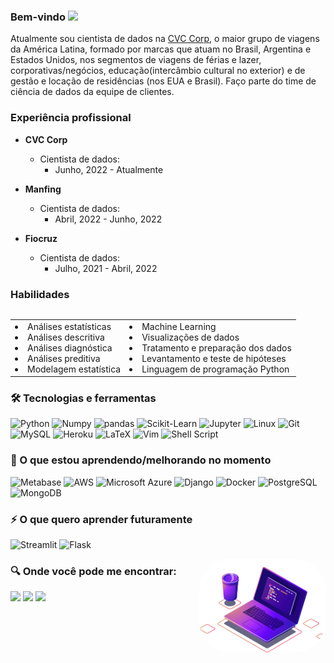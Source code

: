### Bem-vindo <img src="https://media.giphy.com/media/hvRJCLFzcasrR4ia7z/giphy.gif" width="10px">

Atualmente sou cientista de dados na [CVC Corp](https://www.cvccorp.com.br/),
o maior grupo de viagens da América Latina, formado por marcas que atuam no
Brasil, Argentina e Estados Unidos, nos segmentos de viagens de férias e lazer,
corporativas/negócios, educação(intercâmbio cultural no exterior) e de gestão e
locação de residências (nos EUA e Brasil). Faço parte do time de ciência de
dados da equipe de clientes.

### Experiência profissional

- **CVC Corp**

  - Cientista de dados:
    - Junho, 2022 - Atualmente

- **Manfing**

  - Cientista de dados:
    - Abril, 2022 - Junho, 2022

- **Fiocruz**
  - Cientista de dados:
    - Julho, 2021 - Abril, 2022

### Habilidades

<div class="row">
  <div class="column"></div>
  <div class="column"></div>
</div>

<table border="0">
 <tr>
    <td>
    <li>Análises estatísticas</li>
    <li>Análises descritiva</li>
    <li>Análises diagnóstica</li>
    <li>Análises preditiva</li>
    <li>Modelagem estatística</li>
    </td>
    <td>
    <li>Machine Learning</li>
    <li>Visualizações de dados</li>
    <li>Tratamento e preparação dos dados </li>
    <li>Levantamento e teste de hipóteses</li>
    <li>Linguagem de programação Python</li>
    </td>
 </tr>
</table>

### 🛠 Tecnologias e ferramentas

![Python](https://img.shields.io/badge/Python-%23026AA7.svg?style=plastic&logo=python&logoColor=gold)
![Numpy](https://img.shields.io/badge/NumPy-%23013253.svg?style=plastic&logo=numpy&logoColor=green)
![pandas](https://img.shields.io/badge/pandas-0078d7.svg?style=plastic&logo=pandas&logoColor=hotpink)
![Scikit-Learn](https://img.shields.io/badge/-Scikit%20Learn-%23026AA7.svg?style=plastic&logo=scikit-learn&logoColor=orange)
![Jupyter](https://img.shields.io/badge/jupyter-orange?style=plastic&logo=jupyter&logoColor=white)
![Linux](https://img.shields.io/badge/Linux-gold?style=plastic&logo=linux&logoColor=black)
![Git](https://img.shields.io/badge/git-%23F05033.svg?style=plastic&logo=git&logoColor=white)
![MySQL](https://img.shields.io/badge/MySQL-4479A1?style=plastic&logo=MySQL&logoColor=white)
![Heroku](https://img.shields.io/badge/-Heroku-7952B3?style=plastic&logo=Heroku)
![LaTeX](https://img.shields.io/badge/LaTex-%23008080.svg?style=plastic&logo=LaTeX&logoColor=white)
![Vim](https://img.shields.io/badge/VIM-%2311AB00.svg?style=plastic&logo=vim&logoColor=white)
![Shell Script](https://img.shields.io/badge/Bash-003B57?style=plastic&logo=gnu-bash&logoColor=white)

### 📖 O que estou aprendendo/melhorando no momento

![Metabase](https://img.shields.io/badge/Metabase-232F3E?style=plastic&logo=metabase&logoColor=white)
![AWS](https://img.shields.io/badge/AWS-FF6F00?style=plastic&logo=amazon-aws&logoColor=white)
![Microsoft Azure](https://img.shields.io/badge/Microsoft%20Azure-2CA5E0?style=plastic&logo=microsoft-azure&logoColor=white)
![Django](https://img.shields.io/badge/Django-092E20?style=plastic&logo=django&logoColor=white)
![Docker](https://img.shields.io/badge/-Docker-46a2f1?style=plastic&logo=docker&logoColor=white)
![PostgreSQL](https://img.shields.io/badge/PostgreSQL-336791?style=plastic&logo=postgresql&logoColor=white)
![MongoDB](https://img.shields.io/badge/-MongoDB-13aa52?style=plastic&logo=mongodb&logoColor=white)

<!-- ![Power-BI](https://img.shields.io/badge/Power%20BI-gold?style=plastic&logo=powerbi&logoColor=black) -->

### ⚡ O que quero aprender futuramente

![Streamlit](https://img.shields.io/badge/Streamlit-red?style=plastic&logo=streamlit&logoColor=black)
![Flask](https://img.shields.io/badge/Flask-000000?style=plastic&logo=flask&logoColor=white)

<img align="right" alt="Ilustração do computador" height="150" style="border-radius:50px;" 
  src="https://raw.githubusercontent.com/fhfraga/fhfraga/master/imagens/computer-illustration.png">

### 🔍 Onde você pode me encontrar:

<p align="center">
<div style="display: inline_block"> 
  <a href="https://www.linkedin.com/in/fhfraga/" target="_blank"><img src="https://img.shields.io/badge/-LinkedIn-%230077B5?style=for-the-badge&logo=linkedin&logoColor=white" target="_blank"></a> 
  <a href="https://fhfraga.github.io/" target="_blank"><img src="https://img.shields.io/badge/portfolio-000000?style=for-the-badge&logo=About.me&logoColor=white" target="_blank"></a> 
  <a href = "mailto:f.henrique.fraga@gmail.com"><img src="https://img.shields.io/badge/Gmail-D14836?style=for-the-badge&logo=gmail&logoColor=white" target="_blank"></a>
</div>
</p>

<!-- ### Estatística GitHub

![Anurag's GitHub stats](https://github-readme-stats.vercel.app/api?username=fhfraga&show_icons=true&theme=dark)

![](https://github-readme-streak-stats.herokuapp.com/?user=fhfraga&theme=dark)
![](https://activity-graph.herokuapp.com/graph?username=fhfraga&theme=react-dark&bg_color=20232a)

<p align="center">
  <img src="https://img.shields.io/badge/license-MIT-green" alt="fhfraga" />
  <img src="https://komarev.com/ghpvc/?username=fhfraga" alt="fhfraga" />
</p>
-->
